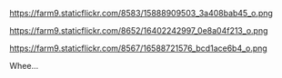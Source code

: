 https://farm9.staticflickr.com/8583/15888909503_3a408bab45_o.png

https://farm9.staticflickr.com/8652/16402242997_0e8a04f213_o.png

https://farm9.staticflickr.com/8567/16588721576_bcd1ace6b4_o.png

Whee...
